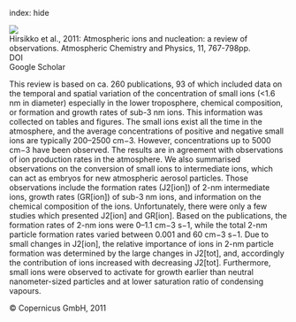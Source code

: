 index: hide

<div class="Citation">
    <div class="Citation-thumb CitationThumb-linked"  data-href="https://doi.org/10.5194/acp-11-767-2011">
      <img src="https://static.claimspace.cloud/climate-study-static/refs/thumbs/7/Hirsikko_et_al_2011-thumb.png" />
    </div>

  <div class="Citation-body">
    <div class="Citation-text">Hirsikko et al., 2011: Atmospheric ions and nucleation: a review of observations. <span class="Article-journal">Atmospheric Chemistry and Physics, </span><span class="Article-volume">11, </span>767-798pp.</div>
    <div class="Citation-links">
      <div class="CitationLink" data-href="https://doi.org/10.5194/acp-11-767-2011">
        <div class="CitationLink-icon CitationLink-Doi"></div>
        <div class="CitationLink-text">DOI</div>
      </div>
      <div class="CitationLink" data-href="https://scholar.google.com/scholar?q=10.5194/acp-11-767-2011">
        <div class="CitationLink-icon CitationLink-Scholar"></div>
        <div class="CitationLink-text">Google Scholar</div>
      </div>
    </div>
  </div>
</div>

This review is based on ca. 260 publications, 93 of which included data on the temporal and spatial variation of the concentration of small ions (<1.6 nm in diameter) especially in the lower troposphere, chemical composition, or formation and growth rates of sub-3 nm ions. This information was collected on tables and figures. The small ions exist all the time in the atmosphere, and the average concentrations of positive and negative small ions are typically 200–2500 cm−3. However, concentrations up to 5000 cm−3 have been observed. The results are in agreement with observations of ion production rates in the atmosphere. We also summarised observations on the conversion of small ions to intermediate ions, which can act as embryos for new atmospheric aerosol particles. Those observations include the formation rates (J2[ion]) of 2-nm intermediate ions, growth rates (GR[ion]) of sub-3 nm ions, and information on the chemical composition of the ions. Unfortunately, there were only a few studies which presented J2[ion] and GR[ion]. Based on the publications, the formation rates of 2-nm ions were 0–1.1 cm−3 s−1, while the total 2-nm particle formation rates varied between 0.001 and 60 cm−3 s−1. Due to small changes in J2[ion], the relative importance of ions in 2-nm particle formation was determined by the large changes in J2[tot], and, accordingly the contribution of ions increased with decreasing J2[tot]. Furthermore, small ions were observed to activate for growth earlier than neutral nanometer-sized particles and at lower saturation ratio of condensing vapours.

<div class="Citation-copy">
&copy; Copernicus GmbH, 2011
</div>